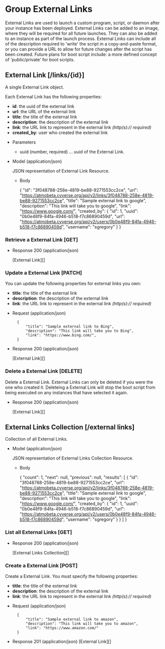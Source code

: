 # Group External Links
External Links are used to launch a custom program, script, or daemon after your instance has been deployed. External Links can be added to an image, where they will be required for all future launches. They can also be added to an instance as part of the launch process. External Links can include all of the description required to 'write' the script in a copy-and-paste format, or you can provide a URL to allow for future changes after the script has been created.
 Future plans for boot script include: a more defined concept of 'public/private' for boot scripts.

## External Link [/links/{id}]
A single External Link object.

Each External Link has the following properties:

- **id**: the uuid of the external link
- **url**: the URL of the external link
- **title**: the title of the external link
- **description**: the description of the external link
- **link**: the URL link to represent in the external link *(http(s):// required)*
- **created_by**: user who created the external link

+ Parameters
    + uuid (number, required) ... uuid of the External Link.
    
+ Model (application/json)

    JSON representation of External Link Resource.

    + Body
    
        {
            "id": "3f048788-258e-4819-be88-9271553cc2ce",
            "url": "https://atmobeta.cyverse.org/api/v2/links/3f048788-258e-4819-be88-9271553cc2ce",
            "title": "Sample external link to google",
            "description": "This link will take you to google",
            "link": "https://www.google.com/",
            "created_by": {
                "id": 1,
                "uuid": "0b0e48f9-84fa-4946-b518-f7c86890459d",
                "url": "https://atmobeta.cyverse.org/api/v2/users/0b0e48f9-84fa-4946-b518-f7c86890459d",
                "username": "sgregory"
            }
        }

### Retrieve a External Link [GET]
+ Response 200 (application/json)

    [External Link][]
        
### Update a External Link [PATCH]
You can update the following properties for external links you own:
- **title**: the title of the external link
- **description**: the description of the external link
- **link**: the URL link to represent in the external link *(http(s):// required)*

+ Request (application/json)
  
        {
            "title": "Sample external link to Bing",
            "description": "This link will take you to Bing",
            "link": "https://www.bing.com/",
        }

+ Response 200 (application/json)

    [External Link][]
    
### Delete a External Link [DELETE]
Delete a External Link.  External Links can only be deleted if you were the one who created it. Deleteing a External Link will stop the
 boot script from being executed on any instances that have selected it again.

+ Response 200 (application/json)

    [External Link][]


## External Links Collection [/external links]
Collection of all External Links.

+ Model (application/json)

    JSON representation of External Links Collection Resource.

    + Body

        {
            "count": 1,
            "next": null,
            "previous": null,
            "results":
            [
                {
                    "id": "3f048788-258e-4819-be88-9271553cc2ce",
                    "url": "https://atmobeta.cyverse.org/api/v2/links/3f048788-258e-4819-be88-9271553cc2ce",
                    "title": "Sample external link to google",
                    "description": "This link will take you to google",
                    "link": "https://www.google.com/",
                    "created_by": {
                        "id": 1,
                        "uuid": "0b0e48f9-84fa-4946-b518-f7c86890459d",
                        "url": "https://atmobeta.cyverse.org/api/v2/users/0b0e48f9-84fa-4946-b518-f7c86890459d",
                        "username": "sgregory"
                    }
                }
            ]
        }


### List all External Links [GET]
+ Response 200 (application/json)

    [External Links Collection][]

### Create a External Link [POST]
Create a External Link.  You must specify the following properties:
- **title**: the title of the external link
- **description**: the description of the external link
- **link**: the URL link to represent in the external link *(http(s):// required)*

+ Request (application/json)

        {
            "title": "Sample external link to amazon",
            "description": "This link will take you to amazon",
            "link": "https://www.amazon.com/"
        }

+ Response 201 (application/json)
  [External Link][]
